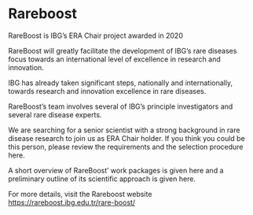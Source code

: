 # Rareboost
RareBoost is IBG’s ERA Chair project awarded in 2020

RareBoost will greatly facilitate the development of IBG’s rare diseases focus towards an international level of excellence in research and innovation.

IBG has already taken significant steps, nationally and internationally, towards research and innovation excellence in rare diseases.

RareBoost’s team involves several of IBG’s principle investigators and several rare disease experts. 

We are searching for a senior scientist with a strong background in rare disease research to join us as ERA Chair holder. If you think you could be this person, please review the requirements and the selection procedure here.

A short overview of RareBoost’ work packages is given here and a preliminary outline of its scientific approach is given here.

For more details, visit the Rareboost website 
https://rareboost.ibg.edu.tr/rare-boost/
